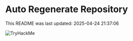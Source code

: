 # Auto Regenerate Repository

This README was last updated: 2025-04-24 21:37:06

 ![TryHackMe](https://tryhackme.com/badge/533634)